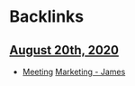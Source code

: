 
# Backlinks
## [August 20th, 2020](<August 20th, 2020.md>)
- [Meeting](<Meeting.md>) [Marketing - James](<Marketing - James.md>)

